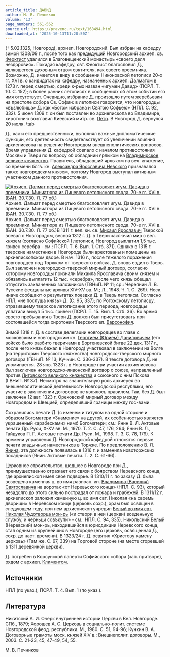 ```yaml
---
article_title: ДАВИД
author: М. В. Печников
volume: '13'
page_numbers: 561-562
source_url: https://pravenc.ru/text/168494.html
downloaded_at: '2025-10-13T11:28:50Z'
---
```


(† 5.02.1325, Новгород), архиеп. Новгородский. Был избран на кафедру зимой 1308/09 г., после того как предыдущий Новгородский архиеп. св. [Феоктист](https://pravenc.ru/text/Феоктист.html) удалился в Благовещенский монастырь «своего деля нездоровия». Покидая кафедру, свт. Феоктист благословил Д., являвшегося духовным отцом святителя, как своего преемника. Возможно, Д. имеется в виду в сообщении Никоновской летописи 20-х гг. XVI в. о кандидатах на кафедру, назначенных архиеп. [Далматом](https://pravenc.ru/text/Далматом.html) в 1273 г. перед смертью, среди к-рых назван «игумен Давид» (ПСРЛ. Т. 10. С. 152); в более ранних летописях в сообщениях об этом событии его имя отсутствует. Очевидно, избрание Д. произошло путем жеребьевки на престоле собора Св. Софии: в летописи говорится, что новгородцы «възлюбиша» Д. как «Богом избрана и Святою Софьею» (НПЛ. С. 92, 332). 5 июня 1309 г. он был поставлен во архиепископа во Владимире, хиротонию возглавил Киевский митр. св. [Петр](https://pravenc.ru/text/Петр.html). В Новгород Д. вернулся 20 июля. \tab

Д., как и его предшественники, выполнял важные дипломатические функции, его деятельность свидетельствует об увеличении влияния архиепископа на решение Новгородом внешнеполитических вопросов. Время управления Д. кафедрой совпало с началом противостояния Москвы и Твери по вопросу об обладании ярлыком на [Владимирское великое княжество](<https://pravenc.ru/text/Владимирское великое княжество.html>). Правитель, обладавший ярлыком на вел. княжение, со времени блгв. кн. [Александра Ярославича Невского](<https://pravenc.ru/text/АЛЕКСАНДР ЯРОСЛАВИЧ НЕВСКИЙ.html>) признавался также новгородским князем, поэтому Новгород выступал активным участником данного противостояния.

[![Архиеп. Далмат перед смертью благословляет игум. Давида в преемники. Миниатюра из Лицевого летописного свода. 70-е гг. XVI в. (БАН. 30.7.30. Л. 77 об.)](https://pravenc.ru/data/577/475/1234/i200.jpg "Кликните для увеличения картинки")](https://pravenc.ru/data/577/475/1234/i400.jpg)Архиеп. Далмат перед смертью благословляет игум. Давида в преемники. Миниатюра из Лицевого летописного свода. 70-е гг. XVI в. (БАН. 30.7.30. Л. 77 об.)  
Архиеп. Далмат перед смертью благословляет игум. Давида в преемники. Миниатюра из Лицевого летописного свода. 70-е гг. XVI в. (БАН. 30.7.30. Л. 77 об.)В 1311 г. вел. кн. св. [Михаил Ярославич](<https://pravenc.ru/text/Михаил Ярославич.html>) Тверской воевал с Новгородом, весной 1312 г. Д. в Твери заключил мир с вел. князем (согласно Софийской I летописи, Новгород выплатил 1,5 тыс. гривен серебра - см.: ПСРЛ. Т. 6. Вып. 1. Стб. 371). Однако в 1315 г. тверские наместники в Новгороде были арестованы и помещены на архиепископском дворе. В нач. 1316 г., после тяжелого поражения новгородцев под Торжком от тверского войска, Д. вновь ездил в Тверь. Был заключен новгородско-тверской мирный договор, согласно которому новгородцы признали Михаила Ярославича своим князем и обязались выплатить 12 тыс. «серебра», после чего князь обещал отпустить захваченных заложников (ГВНиП. № 11; ср.: Черепнин Л. В. Русские феодальные архивы XIV-XV вв. М.; Л., 1948. Ч. 1. С. 269). Неск. иначе сообщают о результатах поездки Д. в Тверь летописи. Согласно НПЛ, «не послуша князь» Д. (С. 95, 337); по Рогожскому летописцу, отразившему тверское летописание этого периода, новгородцы уплатили выкуп 5 тыс. гривен (ПСРЛ. Т. 15. Вып. 1. Стб. 36). Во время своего пребывания в Твери Д. должен был присутствовать при состоявшейся тогда хиротонии Тверского еп. [Варсонофия](https://pravenc.ru/text/Варсонофий.html).

Зимой 1318 г. Д. в составе делегации новгородцев во главе с московским и новгородским кн. [Георгием (Юрием) Даниловичем](<https://pravenc.ru/text/Георгием (Юрием) Даниловичем.html>) (его войско было разбито тверичами в Бортеневской битве 22 дек. 1317 г., после чего князь бежал в Новгород) участвовал в заключении на Волге (на территории Тверского княжества) новгородско-тверского мирного договора (ГВНиП. № 13; Кучкин. С. 336-337). В тексте договора Д. не упоминается. 28 янв. 1323 г. в Новгороде при участии архиепископа был заключен новгородско-ливонский договор о союзе, направленный против [Литовского великого княжества](<https://pravenc.ru/text/Литовского великого княжества.html>) и союзного с ним Пскова (ГВНиП. № 37). Несмотря на значительную роль архиерея во внешнеполитической деятельности Новгородской республики, его участие в заключении договоров не являлось правилом. Так, без Д. был заключен 12 авг. 1323 г. Ореховский мирный договор между Новгородом и Швецией, определивший границы между гос-вами.

Сохранились печати Д. (с именем и титулом на одной стороне и образом Богоматери «Знамение» на другой, их особенностью является украшенный «арабесками» нимб Богоматери; см.: Янин В. Л. Актовые печати Др. Руси, X-XV вв. М., 1970. Т. 2. С. 47, 176, 264; Янин В. Л., Гайдуков П. Г. Актовые печати Др. Руси. М., 1998. Т. 3. С. 78, 179). К времени управления Д. Новгородской кафедрой относятся первые печати владычных наместников в Торжке. По предположению В. Л. [Янина](https://pravenc.ru/text/Янина.html), эта должность появилась в 1316 г. и заменила новоторжских посадников (Янин. Актовые печати. Т. 2. С. 61-66).

Церковное строительство, шедшее в Новгороде при Д., преимущественно отражает его связи с боярством Неревского конца, где архиепископ имел свое подворье. В 1310/11 г. по заказу Д. была возведена каменная ц. во имя равноап. кн. [Владимира (Василия) Святославича](<https://pravenc.ru/text/Владимир (Василий) Святославич.html>) на воротах «от Неревьского конца» (НПЛ. С. 93), который незадолго до этого сильно пострадал от пожара и грабежей. В 1311/12 г. архиепископ заложил каменную ц. во имя свт. Николая «на своемь дворищи» в Неревском конце (церковь сохр.), храм был освящен в следующем году, при нем архиепископ учредил [Белый во имя свт. Николая Чудотворца мон-рь](<https://pravenc.ru/text/Белый во имя свт  Николая Чудотворца мон-рь.html>) («и створи в неи (церкви) вседеньную службу, и черньци совъкупи» - см.: НПЛ. С. 94, 335). Никольский Белый (Неревский) мон-рь, находившийся в юрисдикции Неревского конца, стал одним из крупнейших в Новгороде (его церковь, освященная Д., сохр. до наст. времени). В 1323/24 г. Д. освятил «Христову камену церковь» (Там же. С. 97, 339) на Торговой стороне (на месте сгоревшей в 1311 деревянной церкви).

Д. погребен в Корсунской паперти Софийского собора (зап. притворе), рядом с архиеп. [Климентом](https://pravenc.ru/text/Климент.html).

## Источники

НПЛ (по указ.); ПСРЛ. Т. 4. Вып. 1 (по указ.).

## Литература

Никитский А. И. Очерк внутренней истории Церкви в Вел. Новгороде. СПб., 1879; Хорошев А. С. Церковь в социально-полит. системе Новгородской феод. республики. М., 1980. С. 51, 94-96; Кучкин В. А. Договорные грамоты моск. князей XIV в.: Внешнеполит. договоры. М., 2003. С. 21-23, 45, 47-49, 54, 55.

М. В. Печников
